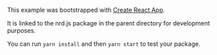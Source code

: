 This example was bootstrapped with [Create React App](https://github.com/facebook/create-react-app).

It is linked to the nrd.js package in the parent directory for development purposes.

You can run `yarn install` and then `yarn start` to test your package.
